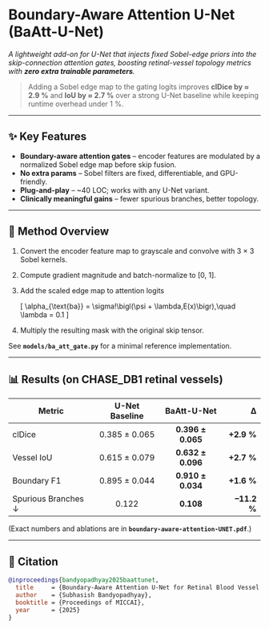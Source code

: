 # Boundary-Aware Attention U-Net (BaAtt-U-Net)

*A lightweight add-on for U-Net that injects fixed Sobel-edge priors into the
skip-connection attention gates, boosting retinal-vessel topology metrics with
**zero extra trainable parameters**.*

> Adding a Sobel edge map to the gating logits improves **clDice by ≈ 2.9 %**
> and **IoU by ≈ 2.7 %** over a strong U-Net baseline while keeping runtime
> overhead under 1 %.

---

## ✨ Key Features

* **Boundary-aware attention gates** – encoder features are modulated by a
  normalized Sobel edge map before skip fusion.  
* **No extra params** – Sobel filters are fixed, differentiable, and GPU-friendly.  
* **Plug-and-play** – ~40 LOC; works with any U-Net variant.  
* **Clinically meaningful gains** – fewer spurious branches, better topology.

---

## 🔬 Method Overview

1. Convert the encoder feature map to grayscale and convolve with 3 × 3 Sobel
   kernels.  
2. Compute gradient magnitude and batch-normalize to \[0, 1].  
3. Add the scaled edge map to attention logits  

   \[
   \alpha_{\text{ba}} = \sigma\!\bigl(\psi + \lambda\,E(x)\bigr),\quad
   \lambda = 0.1
   \]

4. Multiply the resulting mask with the original skip tensor.

See **`models/ba_att_gate.py`** for a minimal reference implementation.

---

## 📊 Results (on CHASE_DB1 retinal vessels)

| Metric              | U-Net Baseline | **BaAtt-U-Net** | Δ |
|---------------------|:--------------:|:---------------:|--:|
| clDice              | 0.385 ± 0.065  | **0.396 ± 0.065** | **+2.9 %** |
| Vessel IoU          | 0.615 ± 0.079  | **0.632 ± 0.096** | **+2.7 %** |
| Boundary F1         | 0.895 ± 0.044  | **0.910 ± 0.034** | **+1.6 %** |
| Spurious Branches ↓ | 0.122          | **0.108**        | **–11.2 %** |

(Exact numbers and ablations are in **`boundary-aware-attention-UNET.pdf`**.)

---

## 📄 Citation

```bibtex
@inproceedings{bandyopadhyay2025baattunet,
  title     = {Boundary-Aware Attention U-Net for Retinal Blood Vessel Segmentation},
  author    = {Subhasish Bandyopadhyay},
  booktitle = {Proceedings of MICCAI},
  year      = {2025}
}

